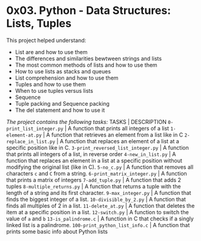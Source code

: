 # 0x03. Python - Data Structures: Lists, Tuples

This project helped understand:
 - List are and how to use them
 - The differences and similarities bewtween strings and lists
 - The most common methods of lists and how to use them
 - How to use lists as stacks and queues
 - List comprehension and how to use them
 - Tuples and how to use them
 - When to use tuples versus lists
 - Sequence
 - Tuple packing and Sequence packing
 - The del statement and how to use it

*The project contains the following tasks:*
TASKS | DESCRIPTION
`0-print_list_integer.py` | A function that prints all integers of a list
`1-element-at.py` | A function that retrieves an element from a list like in C
`2-replace_in_list.py` | A function that replaces an element of a list at a specific position like in C.
`3-print_reversed_list_integer.py` | A function that prints all integers of a list, in reverse order
`4-new_in_list.py` | A function that replaces an element in a list at a specific position without modifying the original list (like in C).
`5-no_c.py` | A function that removes all characters `c` and `C` from a string.
`6-print_matrix_integer.py` | A function that prints a matrix of integers
`7-add_tuple.py` | A function that adds 2 tuples
`8-multiple_returns.py` | A function that returns a tuple with the length of a string and its first character.
`9-max_integer.py` | A function that finds the biggest integer of a list.
`10-divisible_by_2.py` | A function that finds all multiples of 2 in a list.
`11-delete_at.py` | A function that deletes the item at a specific position in a list.
`12-switch.py` | A function to switch the value of `a` and `b`
`13-is_palindrome.c` | A function in C that checks if a singly linked list is a palindrome.
`100-print_python_list_info.c` | A function that prints some basic info about Python lists